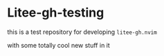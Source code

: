# Litee-gh-testing

this is a test repository for developing `litee-gh.nvim`

with some totally cool new stuff in it
